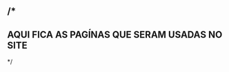 /*
---------------------------------------------
AQUI FICA AS PAGÍNAS QUE SERAM USADAS NO SITE
----------------------------------------------
*/